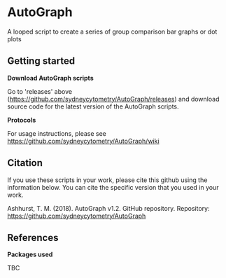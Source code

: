 # AutoGraph
A looped script to create a series of group comparison bar graphs or dot plots

## Getting started

**Download AutoGraph scripts**

Go to 'releases' above (https://github.com/sydneycytometry/AutoGraph/releases) and download source code for the latest version of the AutoGraph scripts.

**Protocols**

For usage instructions, please see https://github.com/sydneycytometry/AutoGraph/wiki

## Citation
If you use these scripts in your work, please cite this github using the information below. You can cite the specific version that you used in your work.

Ashhurst, T. M. (2018). AutoGraph v1.2. GitHub repository. Repository: https://github.com/sydneycytometry/AutoGraph

## References

**Packages used**

TBC
